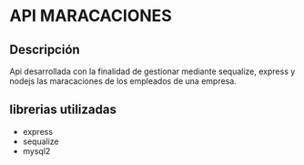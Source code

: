 # API MARACACIONES

## Descripción
  Api desarrollada con la finalidad de gestionar mediante sequalize, express y nodejs las maracaciones de los empleados de una empresa.

## librerias utilizadas
  - express
  - sequalize
  - mysql2